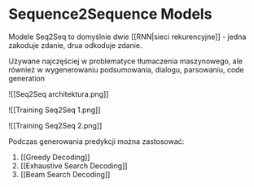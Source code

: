 # Sequence2Sequence Models

Modele Seq2Seq to domyślnie dwie [[RNN|sieci rekurencyjne]] - jedna zakoduje zdanie, drua odkoduje zdanie.

Używane najczęściej w problematyce tłumaczenia maszynowego, ale również w wygenerowaniu podsumowania, dialogu, parsowaniu, code generation

![[Seq2Seq architektura.png]]

![[Training Seq2Seq 1.png]]

![[Training Seq2Seq 2.png]]

Podczas generowania predykcji można zastosować:

1. [[Greedy Decoding]]
2. [[Exhaustive Search Decoding]]
3. [[Beam Search Decoding]]